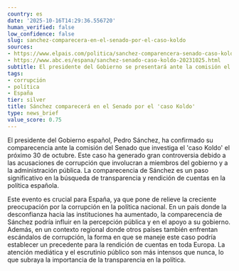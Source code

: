 ```yaml
---
country: es
date: '2025-10-16T14:29:36.556720'
human_verified: false
low_confidence: false
slug: sanchez-comparecera-en-el-senado-por-el-caso-koldo
sources:
- https://www.elpais.com/politica/sanchez-comparencera-senado-caso-koldo
- https://www.abc.es/espana/sanchez-senado-caso-koldo-20231025.html
subtitle: El presidente del Gobierno se presentará ante la comisión el 30 de octubre.
tags:
- corrupción
- política
- España
tier: silver
title: Sánchez comparecerá en el Senado por el 'caso Koldo'
type: news_brief
value_score: 0.75
---
```


<p>El presidente del Gobierno español, Pedro Sánchez, ha confirmado su comparecencia ante la comisión del Senado que investiga el 'caso Koldo' el próximo 30 de octubre. Este caso ha generado gran controversia debido a las acusaciones de corrupción que involucran a miembros del gobierno y a la administración pública. La comparecencia de Sánchez es un paso significativo en la búsqueda de transparencia y rendición de cuentas en la política española.</p><p>Este evento es crucial para España, ya que pone de relieve la creciente preocupación por la corrupción en la política nacional. En un país donde la desconfianza hacia las instituciones ha aumentado, la comparecencia de Sánchez podría influir en la percepción pública y en el apoyo a su gobierno. Además, en un contexto regional donde otros países también enfrentan escándalos de corrupción, la forma en que se maneje este caso podría establecer un precedente para la rendición de cuentas en toda Europa. La atención mediática y el escrutinio público son más intensos que nunca, lo que subraya la importancia de la transparencia en la política.</p>